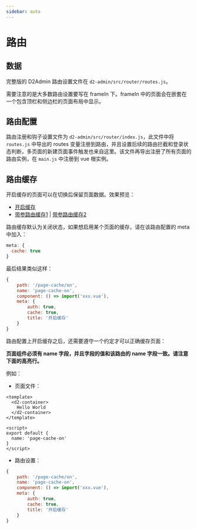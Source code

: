 ```yaml
---
sidebar: auto
---
```


# 路由

## 数据

完整版的 D2Admin 路由设置文件在 `d2-admin/src/router/routes.js`。

需要注意的是大多数路由设置要写在 frameIn 下。frameIn 中的页面会在嵌套在一个包含顶栏和侧边栏的页面布局中显示。

## 路由配置

路由注册和钩子设置文件为 `d2-admin/src/router/index.js`，此文件中将 `routes.js` 中导出的 routes 变量注册到路由，并且设置后续的路由拦截和登录状态判断，多页面的新建页面事件触发也来自这里。该文件再导出注册了所有页面的路由实例，在 `main.js` 中注册到 vue 根实例。

## 路由缓存

开启缓存的页面可以在切换后保留页面数据。效果预览：

* [开启缓存](https://d2.pub/d2-admin/preview/#/demo/playground/page-cache/on)
* [带参路由缓存1](https://d2.pub/d2-admin/preview/#/demo/playground/page-cache/params/1) | [带参路由缓存2](https://d2.pub/d2-admin/preview/#/demo/playground/page-cache/params/2)

路由缓存默认为关闭状态，如果想启用某个页面的缓存，请在该路由配置的 meta 中加入：

``` js {2}
meta: {
  cache: true
}
```

最后结果类似这样：

``` js {7}
{
	path: '/page-cache/on',
	name: 'page-cache-on',
	component: () => import('xxx.vue'),
	meta: {
		auth: true,
		cache: true,
		title: '开启缓存'
	}
}
```

路由配置上开启缓存之后，还需要遵守一个约定才可以正确缓存页面：

**页面组件必须有 name 字段，并且字段的值和该路由的 name 字段一致。请注意下面的高亮行。**

例如：

* 页面文件：

``` vue {9}
<template>
  <d2-container>
    Hello World
  </d2-container>
</template>

<script>
export default {
  name: 'page-cache-on'
}
</script>
```

* 路由设置：

``` js {3}
{
	path: '/page-cache/on',
	name: 'page-cache-on',
	component: () => import('xxx.vue'),
	meta: {
		auth: true,
		cache: true,
		title: '开启缓存'
	}
}
```
